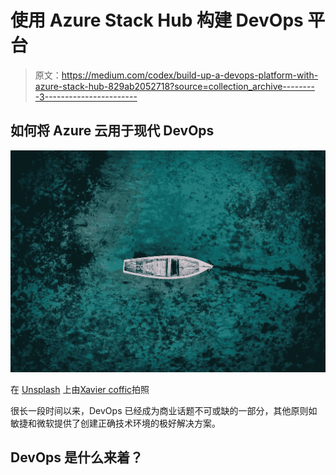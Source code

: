 # 使用 Azure Stack Hub 构建 DevOps 平台

> 原文：<https://medium.com/codex/build-up-a-devops-platform-with-azure-stack-hub-829ab2052718?source=collection_archive---------3----------------------->

## 如何将 Azure 云用于现代 DevOps

![](img/aa39eaa770754eb400150680f45e4b4c.png)

在 [Unsplash](https://unsplash.com/s/photos/azure?utm_source=unsplash&utm_medium=referral&utm_content=creditCopyText) 上由[Xavier coffic](https://unsplash.com/@xaviercoiffic?utm_source=unsplash&utm_medium=referral&utm_content=creditCopyText)拍照

很长一段时间以来，DevOps 已经成为商业话题不可或缺的一部分，其他原则如敏捷和微软提供了创建正确技术环境的极好解决方案。

## DevOps 是什么来着？
